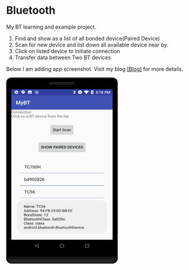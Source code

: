 # Bluetooth
My BT learning and example project.

1. Find and show as a list of all bonded device(Paired Device)
2. Scan for new device and list down all available device near by.
3. Click on listed device to initiate connection
4. Transfer data between Two BT devices

 Below I am adding app screenshot. 
 Visit my blog <a href="http://saurabhsharma123k.blogspot.com/">[Blog]</a> for more details.
 
 
 <a href="https://github.com/Saurabh-12/Bluetooth/blob/master/bt_scan_details.png">
 <img src="https://github.com/Saurabh-12/Bluetooth/blob/master/bt_scan_details.png" height="500" width="300" ></a>